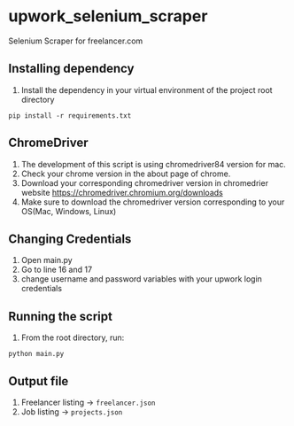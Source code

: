 # upwork_selenium_scraper
Selenium Scraper for freelancer.com

## Installing dependency
1. Install the dependency in your virtual environment of the project root directory
```
pip install -r requirements.txt
```

## ChromeDriver
1. The development of this script is using chromedriver84 version for mac.
2. Check your chrome version in the about page of chrome.
3. Download your corresponding chromedriver version in chromedrier website https://chromedriver.chromium.org/downloads
4. Make sure to download the chromedriver version corresponding to your OS(Mac, Windows, Linux)

## Changing Credentials
1. Open main.py
2. Go to line 16 and 17
3. change username and password variables with your upwork login credentials

## Running the script
1. From the root directory, run:
```
python main.py
```

## Output file
1. Freelancer listing  -> `freelancer.json`
2. Job listing         -> `projects.json`
